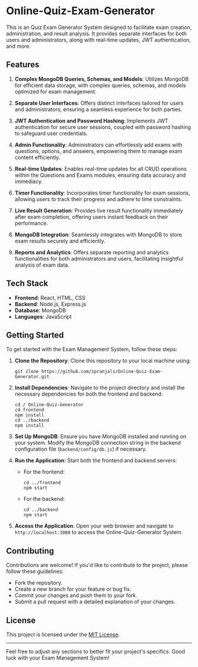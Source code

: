 # Online-Quiz-Exam-Generator

This is an Quiz Exam Generator System designed to facilitate exam creation, administration, and result analysis. It provides separate interfaces for both users and administrators, along with real-time updates, JWT authentication, and more.

## Features

1. **Complex MongoDB Queries, Schemas, and Models**: Utilizes MongoDB for efficient data storage, with complex queries, schemas, and models optimized for exam management.

2. **Separate User Interfaces**: Offers distinct interfaces tailored for users and administrators, ensuring a seamless experience for both parties.

3. **JWT Authentication and Password Hashing**: Implements JWT authentication for secure user sessions, coupled with password hashing to safeguard user credentials.

4. **Admin Functionality**: Administrators can effortlessly add exams with questions, options, and answers, empowering them to manage exam content efficiently.

5. **Real-time Updates**: Enables real-time updates for all CRUD operations within the Questions and Exams modules, ensuring data accuracy and immediacy.

6. **Timer Functionality**: Incorporates timer functionality for exam sessions, allowing users to track their progress and adhere to time constraints.

7. **Live Result Generation**: Provides live result functionality immediately after exam completion, offering users instant feedback on their performance.

8. **MongoDB Integration**: Seamlessly integrates with MongoDB to store exam results securely and efficiently.

9. **Reports and Analytics**: Offers separate reporting and analytics functionalities for both administrators and users, facilitating insightful analysis of exam data.

## Tech Stack

- **Frontend**: React, HTML, CSS
- **Backend**: Node.js, Express.js
- **Database**: MongoDB
- **Languages**: JavaScript

## Getting Started

To get started with the Exam Management System, follow these steps:

1. **Clone the Repository**: Clone this repository to your local machine using:

    ```
    git clone https://github.com/spranjals/Online-Quiz-Exam-Generator.git
    ```

2. **Install Dependencies**: Navigate to the project directory and install the necessary dependencies for both the frontend and backend:

    ```
    cd / Online-Quiz-Generator
    cd frontend
    npm install
    cd ../backend
    npm install
    ```

3. **Set Up MongoDB**: Ensure you have MongoDB installed and running on your system. Modify the MongoDB connection string in the backend configuration file (`backend/config/db.js`) if necessary.

4. **Run the Application**: Start both the frontend and backend servers:

    - For the frontend:

        ```
        cd ../frontend
        npm start
        ```

    - For the backend:

        ```
        cd ../backend
        npm start
        ```

5. **Access the Application**: Open your web browser and navigate to `http://localhost:3000` to access the Online-Quiz-Generator System.

## Contributing

Contributions are welcome! If you'd like to contribute to the project, please follow these guidelines:

- Fork the repository.
- Create a new branch for your feature or bug fix.
- Commit your changes and push them to your fork.
- Submit a pull request with a detailed explanation of your changes.

## License

This project is licensed under the [MIT License](LICENSE).

---

Feel free to adjust any sections to better fit your project's specifics. Good luck with your Exam Management System!
